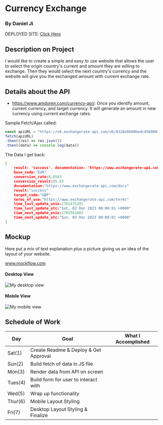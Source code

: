 # Currency Exchange
### By Daniel Ji

DEPLOYED SITE: [Click Here](https://lldeejeell102.github.io/unit1-project1/)

## Description on Project

I would like to create a simple and easy to use website that allows the user to select the origin country's current and amount they are willing to exchange. Then they would select the next country's currency and the website will give you the exchanged amount with current exchange rate.

## Details about the API

- https://www.amdoren.com/currency-api/: Once you identify amount, current currency, and target currency. It will generate an amount in new currency using current exchange rates.

Sample Fetch/Ajax called:
```js
const apiURL = "https://v6.exchangerate-api.com/v6/8328e8b00bedc4560803e473/pair/EUR/GBP/100"
fetch(apiURL)
.then((res) => res.json())
.then((data) => console.log(data))
```

The Data I get back:
```json
[
    result: 'success', documentation: 'https://www.exchangerate-api.com/docs', terms_of_use: 'https://www.exchangerate-api.com/terms', time_last_update_unix: 1701475201, time_last_update_utc: 'Sat, 02 Dec 2023 00:00:01 +0000', …}
    base_code:"EUR"
    conversion_rate:0.8583
    conversion_result:85.83
    documentation:"https://www.exchangerate-api.com/docs"
    result:"success"
    target_code:"GBP"
    terms_of_use:"https://www.exchangerate-api.com/terms"
    time_last_update_unix:1701475201
    time_last_update_utc:"Sat, 02 Dec 2023 00:00:01 +0000"
    time_next_update_unix:1701561601
    time_next_update_utc:"Sun, 03 Dec 2023 00:00:01 +0000"
]
```

## Mockup
Here put a mix of text explanation plus a picture giving us an idea of the layout of your website.

www.mockflow.com

#### Desktop View
![My desktop view](https://i.imgur.com/cgYlKYm.png)
#### Mobile View
![My mobile view](https://i.imgur.com/FEYCs4a.png)

## Schedule of Work
| Day | Goal | What I Accomplished |
|-----|------|---------------------|
| Sat(1) | Create Readme & Deploy & Get Approval | | 
| Sun(2) | Build fetch of data in JS file | | 
| Mon(3) | Render data from API on screen | | 
| Tues(4)| Build form for user to interact with | | 
| Wed(5) | Wrap up functionality | | 
| Thur(6)| Mobile Layout Styling | | 
| Fri(7) | Desktop Layout Styling & Finalize | | 